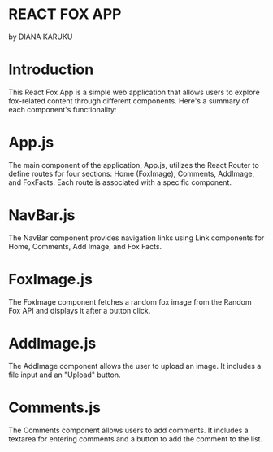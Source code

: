 # REACT FOX APP
by DIANA KARUKU

# Introduction
This React Fox App is a simple web application that allows users to explore fox-related content through different components. Here's a summary of each component's functionality:

# App.js
The main component of the application, App.js, utilizes the React Router to define routes for four sections: Home (FoxImage), Comments, AddImage, and FoxFacts. Each route is associated with a specific component.

# NavBar.js
The NavBar component provides navigation links using Link components for Home, Comments, Add Image, and Fox Facts.

# FoxImage.js
The FoxImage component fetches a random fox image from the Random Fox API and displays it after a button click.

# AddImage.js
The AddImage component allows the user to upload an image. It includes a file input and an "Upload" button.

# Comments.js
The Comments component allows users to add comments. It includes a textarea for entering comments and a button to add the comment to the list.
